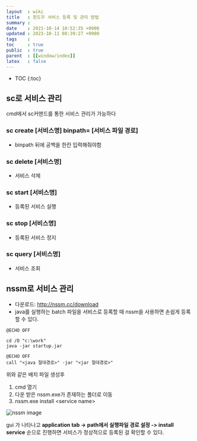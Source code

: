 ```yaml
---
layout  : wiki
title   : 윈도우 서비스 등록 및 관리 방법
summary : 
date    : 2021-10-14 10:52:35 +0900
updated : 2023-10-11 08:39:27 +0900
tags    : 
toc     : true
public  : true
parent  : [[window/index]]
latex   : false
---
```

* TOC
{:toc}

## sc로 서비스 관리 
cmd에서 sc커맨드를 통한 서비스 관리가 가능하다

### sc create [서비스명] binpath= [서비스 파일 경로]
- binpath 뒤에 공백을 한칸 입력해줘야함

### sc delete [서비스명]
- 서비스 삭제
 
### sc start [서비스명]
- 등록된 서비스 실행
 
### sc stop [서비스명]
- 등록된 서비스 정지
 
### sc query [서비스명]
- 서비스 조회


## nssm로 서비스 관리
- 다운로드: <http://nssm.cc/download>
- java를 실행하는 batch 파일을 서비스로 등록할 때 nssm을 사용하면 손쉽게 등록 할 수 있다.
 
```batch
@ECHO OFF

cd /D "c:\work"
java -jar startup.jar
```

```
@ECHO OFF
call "<java 절대경로>" -jar "<jar 절대경로>"
```

위와 같은 배치 파일 생성후
1. cmd 열기
2. 다운 받은 nssm.exe가 존재하는 폴더로 이동
3. nssm.exe install \<service name\>

![nssm image](https://user-images.githubusercontent.com/39648594/137248149-c554b7b1-32b5-445b-a483-087abcdb850d.png) 

gui 가 나타나고 **application tab -> path에서 실행파일 경로 설정 -> install service** 순으로 진행하면 
서비스가 정상적으로 등록된 걸 확인할 수 있다.
